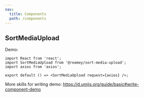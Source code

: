 ```yaml
---
nav:
  title: Components
  path: /components
---
```


## SortMediaUpload

Demo:

<!-- <API></API> -->

```tsx
import React from 'react';
import SortMediaUpload from '@reamey/sort-media-upload';
import axios from 'axios';

export default () => <SortMediaUpload request={axios} />;
```

More skills for writing demo: https://d.umijs.org/guide/basic#write-component-demo
